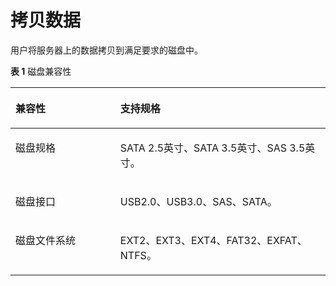 # 拷贝数据<a name="des_01_0007"></a>

用户将服务器上的数据拷贝到满足要求的磁盘中。

**表 1**  磁盘兼容性

<a name="d0e2003"></a>
<table><thead align="left"><tr id="row59531373"><th class="cellrowborder" valign="top" width="33.29%" id="mcps1.2.3.1.1"><p id="p57311924"><a name="p57311924"></a><a name="p57311924"></a>兼容性</p>
</th>
<th class="cellrowborder" valign="top" width="66.71000000000001%" id="mcps1.2.3.1.2"><p id="p11754296"><a name="p11754296"></a><a name="p11754296"></a>支持规格</p>
</th>
</tr>
</thead>
<tbody><tr id="row12573920"><td class="cellrowborder" valign="top" width="33.29%" headers="mcps1.2.3.1.1 "><p id="p11854613"><a name="p11854613"></a><a name="p11854613"></a>磁盘规格</p>
</td>
<td class="cellrowborder" valign="top" width="66.71000000000001%" headers="mcps1.2.3.1.2 "><p id="p20699582"><a name="p20699582"></a><a name="p20699582"></a>SATA 2.5英寸、SATA 3.5英寸、SAS 3.5英寸。</p>
</td>
</tr>
<tr id="row52078514"><td class="cellrowborder" valign="top" width="33.29%" headers="mcps1.2.3.1.1 "><p id="p57610085"><a name="p57610085"></a><a name="p57610085"></a>磁盘接口</p>
</td>
<td class="cellrowborder" valign="top" width="66.71000000000001%" headers="mcps1.2.3.1.2 "><p id="p35905280"><a name="p35905280"></a><a name="p35905280"></a>USB2.0、USB3.0、SAS、SATA。</p>
</td>
</tr>
<tr id="row54712068"><td class="cellrowborder" valign="top" width="33.29%" headers="mcps1.2.3.1.1 "><p id="p2492560"><a name="p2492560"></a><a name="p2492560"></a>磁盘文件系统</p>
</td>
<td class="cellrowborder" valign="top" width="66.71000000000001%" headers="mcps1.2.3.1.2 "><p id="p570775"><a name="p570775"></a><a name="p570775"></a>EXT2、EXT3、EXT4、FAT32、EXFAT、NTFS。</p>
</td>
</tr>
</tbody>
</table>

